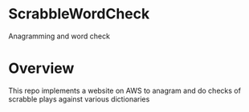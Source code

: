 # ScrabbleWordCheck
Anagramming and word check

# Overview

This repo implements a website on AWS to anagram and do checks of scrabble plays against various dictionaries


